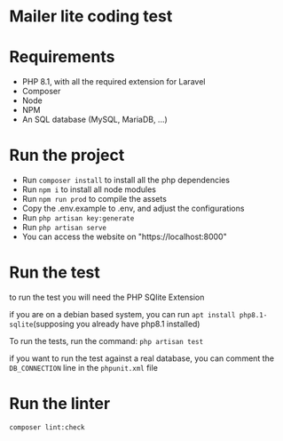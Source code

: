 # Mailer lite coding test
# Requirements
- PHP 8.1, with all the required extension for Laravel 
- Composer
- Node
- NPM
- An SQL database (MySQL, MariaDB, ...)
# Run the project
- Run `composer install` to install all the php dependencies
- Run `npm i` to install all node modules
- Run `npm run prod` to compile the assets
- Copy the .env.example to .env, and adjust the configurations
- Run `php artisan key:generate`
- Run `php artisan serve`
- You can access the website on "https://localhost:8000"

# Run the test
to run the test you will need the PHP SQlite Extension

if you are on a debian based system, you can run `apt install php8.1-sqlite`(supposing you already have php8.1 installed)

To run the tests, run the command:
`php artisan test`

if you want to run the test against a real database, you can comment the `DB_CONNECTION` line in the `phpunit.xml` file

# Run the linter
`composer lint:check`
